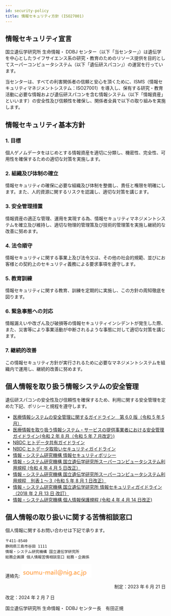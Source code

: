 ```yaml
---
id: security-policy
title: 情報セキュリティ方針 (ISO27001)
---
```



## 情報セキュリティ宣言


国立遺伝学研究所 生命情報・ DDBJ センター（以下「当センター」）は遺伝学を中心としたライフサイエンス系の研究・教育のためのリソース提供を目的としてスーパーコンピュータシステム（以下「遺伝研スパコン」）の運営を行っています。

当センターは、すべての利害関係者の信頼と安心を頂くために、ISMS（情報セキュリティマネジメントシステム：ISO27001）を導入し、保有する研究・教育活動に必要な情報および遺伝研スパコンを含む情報システム（以下「情報資産」といいます）の安全性及び信頼性を確保し、関係者全員で以下の取り組みを実施します。


## 情報セキュリティ基本方針

### 1. 目標

個人ゲノムデータをはじめとする情報資産を適切に分類し、機密性、完全性、可用性を確保するための適切な対策を実施します。

### 2. 組織及び体制の確立

情報セキュリティの確保に必要な組織及び体制を整備し、責任と権限を明確にします。また、人的資源に関するリスクを認識し、適切な対策を講じます。

### 3. 安全管理措置

情報資産の適正な管理、運用を実現する為、情報セキュリティマネジメントシステムを確立及び維持し、適切な物理的管理策及び技術的管理策を実施し継続的な改善に努めます。

### 4. 法令順守

情報セキュリティに関する事業上及び法令又は、その他の社会的規範、並びにお客様との契約上のセキュリティ義務による要求事項を遵守します。

### 5. 教育訓練

情報セキュリティに関する教育、訓練を定期的に実施し、この方針の周知徹底を図ります。

### 6. 緊急事態への対応

情報漏えいや改ざん及び破損等の情報セキュリティインシデントが発生した際、また、災害等により事業活動が中断されるような事態に対して適切な対策を講じます。

### 7. 継続的改善

この情報セキュリティ方針が実行されるために必要なマネジメントシステムを組織内で運用し、継続的改善に努めます。


## 個人情報を取り扱う情報システムの安全管理

遺伝研スパコンの安全性及び信頼性を確保するため、利用に関する安全管理を定めた下記、ポリシーと規程を遵守します。


- [医療情報システムの安全管理に関するガイドライン　第 6.0 版（令和 5 年 5 月）](https://www.mhlw.go.jp/stf/shingi/0000516275_00006.html)
- [医療情報を取り扱う情報システム・サービスの提供事業者における安全管理ガイドライン(令和 2 年 8 月（令和 5 年 7 月改定）)](https://www.meti.go.jp/policy/mono_info_service/healthcare/teikyoujigyousyagl.html)
- [NBDC ヒトデータ共有ガイドライン](https://humandbs.biosciencedbc.jp/guidelines/data-sharing-guidelines)
- [NBDC ヒトデータ取扱いセキュリティガイドライン](https://humandbs.biosciencedbc.jp/guidelines)
- [情報・システム研究機構 情報セキュリティポリシー](/pdf/ROIS_security_policy.pdf)
- [情報・システム研究機構 国立遺伝学研究所スーパーコンピュータシステム利用規程 (令和 4 年 4 月 5 日改正）](/pdf/nigsc_use_policy_2204.pdf)
- [情報・システム研究機構 国立遺伝学研究所スーパーコンピュータシステム利用規程　別表１〜３ (令和 5 年 8 月 1 日改正）](/pdf/tables_of_nigsc_use_policy_20230801.pdf)
- [情報・システム研究機構 国立遺伝学研究所 情報セキュリティガイドライン（2018 年 2 月 13 日 改訂）](/pdf/nig_security_guide_20180213.pdf)
- [情報・システム研究機構 個人情報保護規程 (令和 4 年 4 月 14 日改正)](/pdf/ROIS_personal_information_protection_regulation.pdf)


## 個人情報の取り扱いに関する苦情相談窓口

個人情報に関するお問い合わせは下記で承ります。

```
〒411-8540　
静岡県三島市谷田 1111
情報・システム研究機構 国立遺伝学研究所
総務企画課 個人情報苦情相談窓口 総務・企画係
```

連絡先: ![](soumu_mail.png)


<p align="right">
制定：2023 年 6 月 21 日

改定：2024 年 2 月  7 日

国立遺伝学研究所 生命情報・ DDBJ センター長　有田正規
</p>

